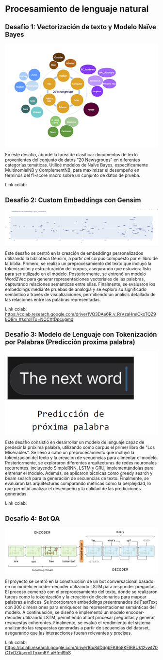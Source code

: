 # Procesamiento de lenguaje natural


## Desafío 1: Vectorización de texto y Modelo Naïve Bayes
![img1](Imagenes_readme/imagen_desafio1.png)

En este desafío, abordé la tarea de clasificar documentos de texto provenientes del conjunto de datos "20 Newsgroups" en diferentes categorías temáticas. Utilicé modelos de Naïve Bayes, específicamente MultinomialNB y ComplementNB, para maximizar el desempeño en términos del f1-score macro sobre un conjunto de datos de prueba.


Link colab: 


## Desafío 2: Custom Embeddings con Gensim
![img2](Imagenes_readme/imagen_desafio2.png)


Este desafío se centró en la creación de embeddings personalizados utilizando la biblioteca Gensim, a partir del corpus compuesto por el libro de la biblia. Primero, se realizó un preprocesamiento del texto que incluyó la tokenización y estructuración del corpus, asegurando que estuviera listo para ser utilizado en el modelo. Posteriormente, se entrenó un modelo Word2Vec para generar representaciones vectoriales de las palabras, capturando relaciones semánticas entre ellas. Finalmente, se evaluaron los embeddings mediante pruebas de analogía y se exploró su significado semántico a través de visualizaciones, permitiendo un análisis detallado de las relaciones entre las palabras representadas.

Link colab:  https://colab.research.google.com/drive/1VQ3DAe6R_v_RrVzaHreiCkoTQZ9kQ8m_#scrollTo=NCCXtDpcugmd


## Desafío 3: Modelo de Lenguaje con Tokenización por Palabras (Predicción proxima palabra)
![img3](Imagenes_readme/imagen_desafio3.png)

Este desafío consistió en desarrollar un modelo de lenguaje capaz de predecir la próxima palabra, utilizando como corpus el primer libro de "Los Miserables". Se llevó a cabo un preprocesamiento que incluyó la tokenización del texto y la creación de secuencias para alimentar el modelo. Posteriormente, se exploraron diferentes arquitecturas de redes neuronales recurrentes, incluyendo SimpleRNN, LSTM y GRU, implementándolas para entrenar el modelo. Además, se aplicaron técnicas como greedy search y beam search para la generación de secuencias de texto. Finalmente, se evaluaron las arquitecturas comparando métricas como la perplejidad, lo que permitió analizar el desempeño y la calidad de las predicciones generadas.

Link colab: 

## Desafío 4: Bot QA
![img4](Imagenes_readme/imagen_desafio4.png)

El proyecto se centró en la construcción de un bot conversacional basado en un modelo encoder-decoder utilizando LSTM para responder preguntas. El proceso comenzó con el preprocesamiento del texto, donde se realizaron tareas como la tokenización y la creación de diccionarios para mapear palabras a índices. Se incorporaron embeddings preentrenados de FastText con 300 dimensiones para enriquecer las representaciones semánticas del modelo. A continuación, se diseñó e implementó un modelo encoder-decoder utilizando LSTM, permitiendo al bot procesar preguntas y generar respuestas coherentes. Finalmente, se evaluó el rendimiento del sistema analizando las respuestas generadas a partir de secuencias del dataset, asegurando que las interacciones fueran relevantes y precisas.


Link colab: https://colab.research.google.com/drive/16u8dD6gbEK9o8KElBBUk12ywt70CTvDZ#scrollTo=m6Y-aHfmI9bS